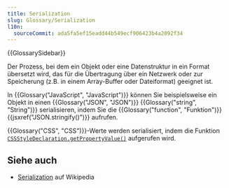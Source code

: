 ```yaml
---
title: Serialization
slug: Glossary/Serialization
l10n:
  sourceCommit: ada5fa5ef15eadd44b549ecf906423b4a2092f34
---
```


{{GlossarySidebar}}

Der Prozess, bei dem ein Objekt oder eine Datenstruktur in ein Format übersetzt wird, das für die Übertragung über ein Netzwerk oder zur Speicherung (z.B. in einem Array-Buffer oder Dateiformat) geeignet ist.

In {{Glossary("JavaScript", "JavaScript")}} können Sie beispielsweise ein Objekt in einen {{Glossary("JSON", "JSON")}} {{Glossary("string", "String")}} serialisieren, indem Sie die {{Glossary("function", "Funktion")}} {{jsxref("JSON.stringify()")}} aufrufen.

{{Glossary("CSS", "CSS")}}-Werte werden serialisiert, indem die Funktion [`CSSStyleDeclaration.getPropertyValue()`](/de/docs/Web/API/CSSStyleDeclaration/getPropertyValue) aufgerufen wird.

## Siehe auch

- [Serialization](https://en.wikipedia.org/wiki/Serialization) auf Wikipedia
